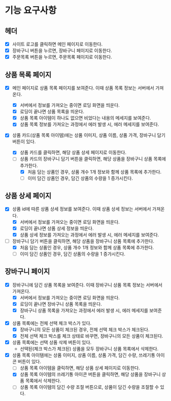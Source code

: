 # 기능 요구사항

## 헤더

- [x] 사이트 로고를 클릭하면 메인 페이지로 이동한다.
- [x] 장바구니 버튼을 누르면, 장바구니 페이지로 이동한다.
- [x] 주문목록 버튼을 누르면, 주문목록 페이지로 이동한다.

## 상품 목록 페이지

- [x] 메인 페이지로 상품 목록 페이지를 보여준다. 이때 상품 목록 정보는 서버에서 가져온다.

  - [x] 서버에서 정보를 가져오는 중이면 로딩 화면을 띄운다.
  - [x] 로딩이 끝나면 상품 목록을 띄운다.
  - [x] 상품 목록 아이템이 하나도 없으면 비었다는 내용의 메세지를 보여준다.
  - [x] 상품 목록 정보를 가져오는 과정에서 에러 발생 시, 에러 메세지를 보여준다.

- [x] 상품 카드(상품 목록 아이템)에는 상품 이미지, 상품 이름, 상품 가격, 장바구니 담기 버튼이 있다.
  - [x] 상품 카드를 클릭하면, 해당 상품 상세 페이지로 이동한다.
  - [ ] 상품 카드의 장바구니 담기 버튼을 클릭하면, 해당 상품을 장바구니 상품 목록에 추가한다.
    - [x] 처음 담는 상품인 경우, 상품 개수 1개 정보와 함께 상품 목록에 추가한다.
    - [ ] 이미 담긴 상품인 경우, 담긴 상품의 수량을 1 증가시킨다.

## 상품 상세 페이지

- [x] 상품 id에 따른 상품 상세 정보를 보여준다. 이때 상품 상세 정보는 서버에서 가져온다.
  - [x] 서버에서 정보를 가져오는 중이면 로딩 화면을 띄운다.
  - [x] 로딩이 끝나면 상품 상세 정보을 띄운다.
  - [x] 상품 상세 정보를 가져오는 과정에서 에러 발생 시, 에러 메세지를 보여준다.
- [ ] 장바구니 담기 버튼을 클릭하면, 해당 상품을 장바구니 상품 목록에 추가한다.
  - [x] 처음 담는 상품인 경우, 상품 개수 1개 정보와 함께 상품 목록에 추가한다.
  - [ ] 이미 담긴 상품인 경우, 담긴 상품의 수량을 1 증가시킨다.

## 장바구니 페이지

- [x] 장바구니에 담긴 상품 목록을 보여준다. 이때 장바구니 상품 목록 정보는 서버에서 가져온다.
  - [x] 서버에서 정보를 가져오는 중이면 로딩 화면을 띄운다.
  - [x] 로딩이 끝나면 장바구니 상품 목록을 띄운다.
  - [x] 장바구니 상품 목록을 가져오는 과정에서 에러 발생 시, 에러 메세지를 보여준다.
- [x] 상품 목록에는 전체 선택 체크 박스가 있다.
  - [x] 장바구니의 모든 상품이 체크된 경우, 전체 선택 체크 박스가 체크된다.
  - [x] 전체 선택 체크 박스를 체크 상태로 바꾸면, 장바구니의 모든 상품이 체크된다.
- [x] 상품 목록에는 선택 상품 삭제 버튼이 있다.
  - 선택된(체크 박스가 체크된) 상품을 모두 장바구니 상품 목록에서 삭제한다.
- [x] 상품 목록 아이템에는 상품 이미지, 상품 이름, 상품 가격, 담긴 수량, 쓰레기통 아이콘 버튼이 있다.
  - [ ] 상품 목록 아이템을 클릭하면, 해당 상품 상세 페이지로 이동한다.
  - [x] 상품 목록 아이템의 쓰레기통 아이콘 버튼을 클릭하면, 해당 상품을 장바구니 상품 목록에서 삭제한다.
  - [ ] 상품 목록 아이템의 담긴 수량 조절 버튼으로, 상품이 담긴 수량을 조절할 수 있다.
